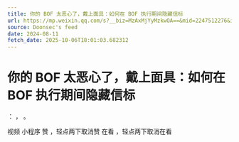 ```yaml
---
title: 你的 BOF 太恶心了，戴上面具：如何在 BOF 执行期间隐藏信标
url: https://mp.weixin.qq.com/s?__biz=MzAxMjYyMzkwOA==&mid=2247512276&idx=3&sn=47c89286dc393dac775c49d954230cc6
source: Doonsec's feed
date: 2024-08-11
fetch_date: 2025-10-06T18:01:03.682312
---
```


# 你的 BOF 太恶心了，戴上面具：如何在 BOF 执行期间隐藏信标

：
，
。

视频
小程序
赞
，轻点两下取消赞
在看
，轻点两下取消在看
